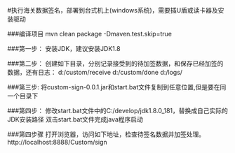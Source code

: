 #执行海关数据签名，部署到台式机上(windows系统)，需要插U盾或读卡器及安装驱动

###编译项目
mvn clean package -Dmaven.test.skip=true

###第一步：
安装JDK，建议安装JDK1.8

###第二步：
创建如下目录，分别记录接受到的待加签数据，和保存已经加签的数据，还有日志：
d:/custom/receive d:/custom/done d:/logs/

###第三步:
将custom-sign-0.0.1.jar和start.bat文件复制到任意位置,但是要在同一个目录下

###第四步：
修改start.bat文件中的C:/develop/jdk1.8.0_181，替换成自己实际的JDK安装路径
双击start.bat文件完成java程序启动

###第四步骤
打开浏览器，访问如下地址，检查待签名数据并加签处理。
http://localhost:8888/Custom/sign